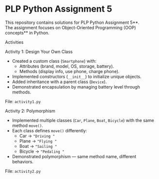 
# PLP Python Assignment 5 

This repository contains solutions for PLP Python Assignment 5**.  
The assignment focuses on Object-Oriented Programming (OOP) concepts** in Python.


 Activities

 Activity 1: Design Your Own Class
- Created a custom class (`Smartphone`) with:
  - Attributes (brand, model, OS, storage, battery).
  - Methods (display info, use phone, charge phone).
- Implemented constructors (`__init__`) to initialize unique objects.
- Added inheritance with a parent class (`Device`).
- Demonstrated encapsulation by managing battery level through methods.

 File: `activity1.py`

 Activity 2: Polymorphism 
- Implemented multiple classes (`Car`, `Plane`, `Boat`, `Bicycle`) with the same method `move()`.
- Each class defines `move()` differently:
  - Car → `"Driving "`
  - Plane → `"Flying "`
  - Boat → `"Sailing "`
  - Bicycle → `"Pedaling "`
- Demonstrated polymorphism — same method name, different behaviors.

 File: `activity2.py`

